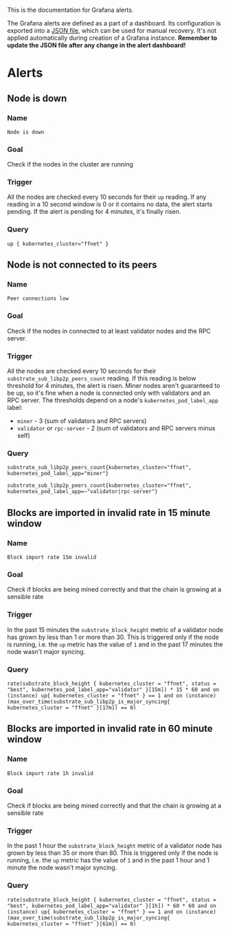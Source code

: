 This is the documentation for Grafana alerts.

The Grafana alerts are defined as a part of a dashboard.
Its configuration is exported into a [JSON file](./grafana_alert_dashboard.json),
which can be used for manual recovery.
It's not applied automatically during creation of a Grafana instance.
**Remember to update the JSON file after any change in the alert dashboard!**

# Alerts

## Node is down
### Name
`Node is down`
### Goal
Check if the nodes in the cluster are running
### Trigger
All the nodes are checked every 10 seconds for their `up` reading.
If any reading in a 10 second window is 0 or it contains no data, the alert starts pending.
If the alert is pending for 4 minutes, it's finally risen.
### Query
```promql
up { kubernetes_cluster="ffnet" }
```

## Node is not connected to its peers
### Name
`Peer connections low`
### Goal
Check if the nodes in connected to at least validator nodes and the RPC server.
### Trigger
All the nodes are checked every 10 seconds for their `substrate_sub_libp2p_peers_count` reading.
If this reading is below threshold for 4 minutes, the alert is risen.
Miner nodes aren't guaranteed to be up, so it's fine when a node is connected only with validators
and an RPC server.
The thresholds depend on a node's `kubernetes_pod_label_app` label:
- `miner` - 3 (sum of validators and RPC servers)
- `validator` or `rpc-server` - 2 (sum of validators and RPC servers minus self)
### Query
```promql
substrate_sub_libp2p_peers_count{kubernetes_cluster="ffnet", kubernetes_pod_label_app="miner"}
```
```promql
substrate_sub_libp2p_peers_count{kubernetes_cluster="ffnet", kubernetes_pod_label_app=~"validator|rpc-server"}
```

## Blocks are imported in invalid rate in 15 minute window
### Name
`Block import rate 15m invalid`
### Goal
Check if blocks are being mined correctly and that the chain is growing at a sensible rate
### Trigger
In the past 15 minutes the `substrate_block_height` metric of a validator node has grown
by less than 1 or more than 30. This is triggered only if the node is running, i.e. the `up` metric
has the value of `1` and in the past 17 minutes the node wasn't major syncing.
### Query
```promql
rate(substrate_block_height { kubernetes_cluster = "ffnet", status = "best", kubernetes_pod_label_app="validator" }[15m]) * 15 * 60 and on (instance) up{ kubernetes_cluster = "ffnet" } == 1 and on (instance) (max_over_time(substrate_sub_libp2p_is_major_syncing{ kubernetes_cluster = "ffnet" }[17m]) == 0)
```

## Blocks are imported in invalid rate in 60 minute window
### Name
`Block import rate 1h invalid`
### Goal
Check if blocks are being mined correctly and that the chain is growing at a sensible rate
### Trigger
In the past 1 hour the `substrate_block_height` metric of a validator node has grown
by less than 35 or more than 80. This is triggered only if the node is running, i.e. the `up` metric
has the value of `1` and in the past 1 hour and 1 minute the node wasn't major syncing.
### Query
```promql
rate(substrate_block_height { kubernetes_cluster = "ffnet", status = "best", kubernetes_pod_label_app="validator" }[1h]) * 60 * 60 and on (instance) up{ kubernetes_cluster = "ffnet" } == 1 and on (instance) (max_over_time(substrate_sub_libp2p_is_major_syncing{ kubernetes_cluster = "ffnet" }[61m]) == 0)
```
